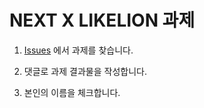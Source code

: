 # NEXT X LIKELION 과제

1. [Issues](https://github.com/NEXT-LIKELION/Assignment/issues) 에서 과제를 찾습니다.

2. 댓글로 과제 결과물을 작성합니다.

3. 본인의 이름을 체크합니다.
